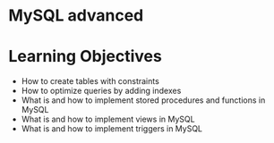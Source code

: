 # MySQL advanced

# Learning Objectives

+ How to create tables with constraints
+ How to optimize queries by adding indexes
+ What is and how to implement stored procedures and functions in MySQL
+ What is and how to implement views in MySQL
+ What is and how to implement triggers in MySQL
